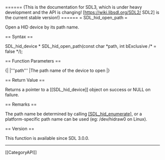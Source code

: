 ====== (This is the documentation for SDL3, which is under heavy development and the API is changing! [https://wiki.libsdl.org/SDL2/ SDL2] is the current stable version!) ======
= SDL_hid_open_path =

Open a HID device by its path name.

== Syntax ==

<syntaxhighlight lang='c'>
SDL_hid_device * SDL_hid_open_path(const char *path, int bExclusive /* = false */);
</syntaxhighlight>

== Function Parameters ==

{|
|'''path'''
|The path name of the device to open
|}

== Return Value ==

Returns a pointer to a [[SDL_hid_device]] object on success or NULL on
failure.

== Remarks ==

The path name be determined by calling [[SDL_hid_enumerate]](), or a
platform-specific path name can be used (eg: /dev/hidraw0 on Linux).

== Version ==

This function is available since SDL 3.0.0.

----
[[CategoryAPI]]


